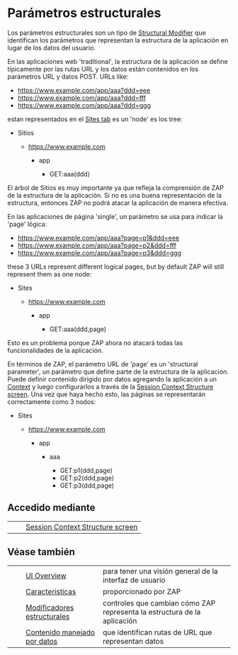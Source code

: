 # Parámetros estructurales #

Los parámetros estructurales son un tipo de [Structural Modifier][] que identifican los parámetros que representan la estructura de la aplicación en lugar de los datos del usuario.


En las aplicaciones web 'traditional', la estructura de la aplicación se define típicamente por las rutas URL y los datos están contenidos en los parámetros URL y datos POST.
URLs like:

 *  https://www.example.com/app/aaa?ddd=eee
 *  https://www.example.com/app/aaa?ddd=fff
 *  https://www.example.com/app/aaa?ddd=ggg

estan representados en el [Sites tab][] es un 'node' es los tree:

 *  Sitios
    
     *  https://www.example.com
        
         *  app
            
             *  GET:aaa(ddd)

El árbol de Sitios es muy importante ya que refleja la comprensión de ZAP de la estructura de la aplicación.
Si no es una buena representación de la estructura, entonces ZAP no podrá atacar la aplicación de manera efectiva.

En las aplicaciones de página 'single', un parámetro se usa para indicar la 'page' lógica:

 *  https://www.example.com/app/aaa?page=p1&ddd=eee
 *  https://www.example.com/app/aaa?page=p2&ddd=fff
 *  https://www.example.com/app/aaa?page=p3&ddd=ggg

these 3 URLs represent different logical pages, but by default ZAP will still represent them as one node:

 *  Sites
    
     *  https://www.example.com
        
         *  app
            
             *  GET:aaa(ddd,page)

Esto es un problema porque ZAP ahora no atacará todas las funcionalidades de la aplicación.

En términos de ZAP, el parámetro URL de 'page' es un 'structural parameter', un parámetro que define parte de la estructura de la aplicación.
Puede definir contenido dirigido por datos agregando la aplicación a un [Context][] y luego configurarlos a través de la [Session Context Structure screen][].
Una vez que haya hecho esto, las páginas se representarán correctamente como 3 nodos:

 *  Sites
    
     *  https://www.example.com
        
         *  app
            
             *  aaa
                
                 *  GET:p1(ddd,page)
                 *  GET:p2(ddd,page)
                 *  GET:p3(ddd,page)

## Accedido mediante ##

<table> 
 <tbody>
  <tr>
   <td>&nbsp;&nbsp;&nbsp;&nbsp;</td>
   <td><a href="HelpUiDialogsSessionContext-struct" rel="nofollow">Session Context Structure screen</a></td>
  </tr> 
 </tbody>
</table>

## Véase también ##

<table> 
 <tbody>
  <tr>
   <td>&nbsp;&nbsp;&nbsp;&nbsp;</td>
   <td><a href="HelpUiOverview" rel="nofollow">UI Overview</a></td>
   <td>para tener una visi&oacute;n general de la interfaz de usuario</td>
  </tr> 
  <tr>
   <td>&nbsp;&nbsp;&nbsp;&nbsp;</td>
   <td><a href="HelpStartConceptsConcepts" rel="nofollow">Caracteristicas</a></td>
   <td>proporcionado por ZAP</td>
  </tr> 
  <tr>
   <td>&nbsp;&nbsp;&nbsp;&nbsp;</td>
   <td><a href="HelpStartConceptsStructmods" rel="nofollow">Modificadores estructurales</a></td>
   <td>controles que cambian c&oacute;mo ZAP representa la estructura de la aplicaci&oacute;n</td>
  </tr> 
  <tr>
   <td>&nbsp;&nbsp;&nbsp;&nbsp;</td>
   <td><a href="HelpStartConceptsDdc" rel="nofollow">Contenido manejado por datos</a></td>
   <td>que identifican rutas de URL que representan datos</td>
  </tr> 
 </tbody>
</table>


[Structural Modifier]: HelpStartConceptsStructmods
[Sites tab]: HelpUiTabsSites
[Context]: HelpStartConceptsContexts
[Session Context Structure screen]: HelpUiDialogsSessionContext-struct